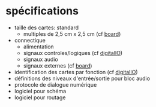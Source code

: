 # spécifications

- taille des cartes: standard
    - multiples de 2,5 cm x 2,5 cm (cf [board](board.md))
- connectique
    - alimentation
    - signaux controles/logiques (cf [digitalIO](digitalIO.md))
    - signaux audio
    - signaux externes (cf [board](board.md))
- identification des cartes par fonction (cf [digitalIO](digitalIO.md))
- définitions des niveaux d'entrée/sortie pour bloc audio
- protocole de dialogue numérique
- logiciel pour schéma
- logiciel pour routage
